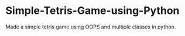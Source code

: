 # Simple-Tetris-Game-using-Python
Made a simple tetris game using OOPS and multiple classes in python.
